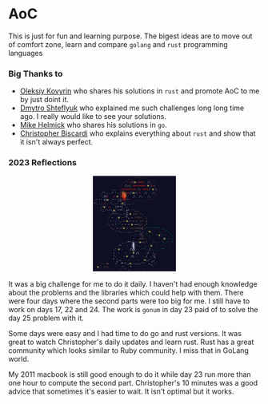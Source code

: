 # AoC

This is just for fun and learning purpose.
The bigest ideas are to move out of comfort zone, learn and compare `golang` and `rust` programming languages

### Big Thanks to

- [Oleksiy Kovyrin](https://github.com/kovyrin) who shares his solutions in `rust` and promote AoC to me by just doint it.
- [Dmytro Shteflyuk](https://github.com/kpumuk) who explained me such challenges long long time ago. I really would like to see your solutions.
- [Mike Helmick](https://github.com/mikehelmick) who shares his solutions in `go`.
- [Christopher Biscardi](https://github.com/ChristopherBiscardi) who explains everything about `rust` and show that it isn't always perfect.

### 2023 Reflections

<p align="center" width="100%">
    <img width="33%" src="./aoc2023/banner.jpg?raw=true" alt="aoc 2023 banner">
</p>

It was a big challenge for me to do it daily. I haven't had enough knowledge about the problems and the libraries
which could help with them. There were four days where the second parts were too big for me. I still have to work on days 17, 22 and 24.
The work is `gonum` in day 23 paid of to solve the day 25 problem with it.

Some days were easy and I had time to do go and rust versions. It was great to watch Christopher's daily updates and learn rust.
Rust has a great community which looks similar to Ruby community. I miss that in GoLang world.

My 2011 macbook is still good enough to do it while day 23 run more than one hour to compute the second part. Christopher's 10 minutes was a good advice that
sometimes it's easier to wait. It isn't optimal but it works.
